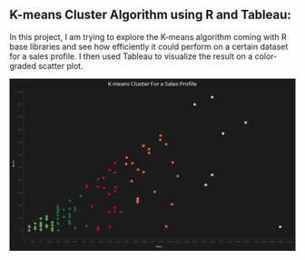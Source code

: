 ## K-means Cluster Algorithm using R and Tableau:

In this project, I am trying to explore the K-means algorithm coming with R base libraries and see how efficiently it could perform on a certain dataset for a sales profile. I then used Tableau to visualize the result on a color-graded scatter plot.

![](K_means_Cluster/Cluster.png)
